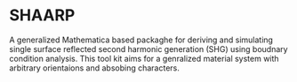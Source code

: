 # SHAARP
A generalized Mathematica based packaghe for deriving and simulating single surface reflected second harmonic generation (SHG) using boudnary condition analysis. This tool kit aims for a genralized material system with arbitrary orientaions and absobing characters.
